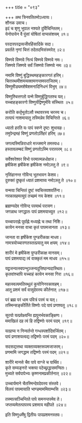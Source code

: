+++
title = "०९३"

+++
अथ त्रिनवतितमोऽध्यायः।  
शौनक उवाच।  
इदं च शृणु भूपाल नश्यते दुर्विचिन्तितम्।  
येनोपायेन वै पुंसां योषितां वाप्यसंशयम् ॥१॥

परदारपरद्रव्यजीवहिंसादिके सदा।  
प्रवर्तते नृणां चित्तं तदेतदभिसंस्मरेत् ॥२॥

विष्णवे विष्णवे नित्यं विष्णवे विष्णवे नमः।  
जिष्णवे जिष्णवे सर्वं जिष्णवे जिष्णवे नमः ॥३॥

नमामि विष्णुं बुद्धिस्थमहङ्कारगतं हरिम्।  
चित्तस्थमीशमव्यक्तमनन्तमपराजितम्।  
विष्णुमीड्यमशेषेशमनादिनिधनं विभुम् ॥४॥

विष्णुश्चित्तगतो यन्मे विष्णुर्बुद्धिगतश्च यत्।  
यच्चाहङ्कारगो विष्णुर्यद्विष्णुर्मयि संस्थितः ॥५॥

करोति कर्तृभूतोऽसौ स्थावरस्य चरस्य च।  
तत्पापं नाशमायातु तस्मिन्नेव विचिन्तिते ॥६॥

ध्यातो हरति यः पापं स्वप्ने दृष्टः शुभावहः।  
तमुपेन्द्रमहं विष्णुं प्रणतोऽर्तिहरं हरिम् ॥७॥

जगत्यस्मिन्निराधारे मज्जमाने तमस्यधः।  
हस्तावलम्बदं विष्णुं प्रणतोऽस्मि परात्परम् ॥८॥

सर्वेश्वरेश्वर विभो परमात्मन्नधोक्षज।  
हृषीकेश हृषीकेश हृषीकेश नमोऽस्तु ते ॥९॥

नृसिंहानन्त गोविन्द भूतभावन केशव।  
दुरुक्तं दुष्कृतं ध्यातं प्रशमाग्र्य नमोऽस्तु ते ॥१०॥

यन्मया चिन्तितं दुष्टं स्वचित्तवशवर्तिना।  
नरकावहमत्युग्रं तच्छमं नय केशव ॥११॥

ब्रह्मण्यदेव गोविन्द परमार्थ परायण।  
जगन्नाथ जगद्धातः पापं प्रशमयाच्युत ॥१२॥

यच्चापराह्ने पूर्वाह्ने मध्याह्ने च तथा निशि।  
कायेन मनसा वाचा कृतं पापमजानता ॥१३॥

जानता वा हृषीकेश पुण्डरीकाक्ष माधव।  
नामत्रयोच्चारणतस्तत्प्रयातु मम क्षयम् ॥१४॥

शारीरं मे हृषीकेश पुण्डरीकाक्ष मानसम्।  
पापं प्रशमयाद्य त्वं वाक्कृतं मम माधव ॥१५॥

यद्व्रजन्यत्स्वपन्भुञ्जन्यदुत्तिष्ठन्यदास्थितः।  
कृतवांश्चापि यच्चाहं कायेन मनसा गिरा ॥१६॥

महत्स्वल्पमतिस्थूलं कुयोनिनरकावहम्।  
आतु प्रशमं सर्वं वासुदेवस्य कीर्तनात् ॥१७॥

परं ब्रह्म परं धाम पवित्रं परमं च यत्।  
तस्मिन्सङ्कीर्तिते विष्णोः पदे पापं प्रणश्यतु ॥१८॥

सूरयो यत्प्रवेक्ष्यन्ति ह्यपुनर्भवकाङ्क्षिणः।  
ममाखिलं दह त्वं हि तद्विष्णोः परमं पदम् ॥१९॥

यत्प्राप्य न निन्वर्तन्ते गन्धस्पर्शादिवर्जितम्।  
पापं प्रणाशयत्वद्य तद्विष्णोः परमं पदम् ॥२०॥

सदसद्यत्तथा व्यक्ताव्यक्तरूपमजाजरम्।  
प्रणमामि जगद्धाम तद्विष्णोः परमं पदम् ॥२१॥

शारीरे मानसे चैव पापे वाग्जे च पार्थिव।  
कृते सम्यङ्नरो भक्त्या पठेच्छ्रद्धासमन्वितः।  
मुच्यते सर्वपापेभ्यः कृष्णनामप्रकीर्तनात् ॥२२॥

उच्चार्यमाने चैतस्मिन्देवदेवस्य संस्तवे।  
विलयं पापमायाति भाण्डमाममिवाम्भसि ॥२३॥

तस्मात्सञ्चिन्तिते पापे समनन्तरमेव ते।  
जप्तव्यमेतत्पापस्य प्रशमाय महीपते ॥२४॥

इति विष्णुधर्मेषु द्वितीयः पापप्रशमनस्तवः।  
